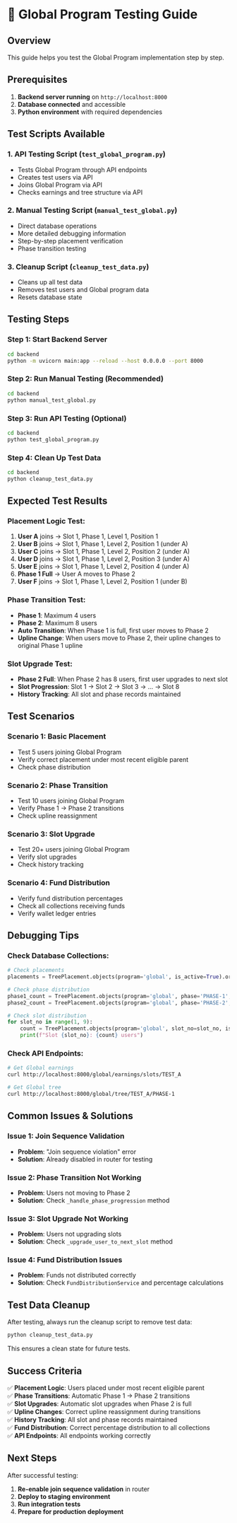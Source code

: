# 🧪 Global Program Testing Guide

## Overview
This guide helps you test the Global Program implementation step by step.

## Prerequisites
1. **Backend server running** on `http://localhost:8000`
2. **Database connected** and accessible
3. **Python environment** with required dependencies

## Test Scripts Available

### 1. **API Testing Script** (`test_global_program.py`)
- Tests Global Program through API endpoints
- Creates test users via API
- Joins Global Program via API
- Checks earnings and tree structure via API

### 2. **Manual Testing Script** (`manual_test_global.py`)
- Direct database operations
- More detailed debugging information
- Step-by-step placement verification
- Phase transition testing

### 3. **Cleanup Script** (`cleanup_test_data.py`)
- Cleans up all test data
- Removes test users and Global program data
- Resets database state

## Testing Steps

### Step 1: Start Backend Server
```bash
cd backend
python -m uvicorn main:app --reload --host 0.0.0.0 --port 8000
```

### Step 2: Run Manual Testing (Recommended)
```bash
cd backend
python manual_test_global.py
```

### Step 3: Run API Testing (Optional)
```bash
cd backend
python test_global_program.py
```

### Step 4: Clean Up Test Data
```bash
cd backend
python cleanup_test_data.py
```

## Expected Test Results

### **Placement Logic Test:**
1. **User A** joins → Slot 1, Phase 1, Level 1, Position 1
2. **User B** joins → Slot 1, Phase 1, Level 2, Position 1 (under A)
3. **User C** joins → Slot 1, Phase 1, Level 2, Position 2 (under A)
4. **User D** joins → Slot 1, Phase 1, Level 2, Position 3 (under A)
5. **User E** joins → Slot 1, Phase 1, Level 2, Position 4 (under A)
6. **Phase 1 Full** → User A moves to Phase 2
7. **User F** joins → Slot 1, Phase 1, Level 2, Position 1 (under B)

### **Phase Transition Test:**
- **Phase 1**: Maximum 4 users
- **Phase 2**: Maximum 8 users
- **Auto Transition**: When Phase 1 is full, first user moves to Phase 2
- **Upline Change**: When users move to Phase 2, their upline changes to original Phase 1 upline

### **Slot Upgrade Test:**
- **Phase 2 Full**: When Phase 2 has 8 users, first user upgrades to next slot
- **Slot Progression**: Slot 1 → Slot 2 → Slot 3 → ... → Slot 8
- **History Tracking**: All slot and phase records maintained

## Test Scenarios

### **Scenario 1: Basic Placement**
- Test 5 users joining Global Program
- Verify correct placement under most recent eligible parent
- Check phase distribution

### **Scenario 2: Phase Transition**
- Test 10 users joining Global Program
- Verify Phase 1 → Phase 2 transitions
- Check upline reassignment

### **Scenario 3: Slot Upgrade**
- Test 20+ users joining Global Program
- Verify slot upgrades
- Check history tracking

### **Scenario 4: Fund Distribution**
- Verify fund distribution percentages
- Check all collections receiving funds
- Verify wallet ledger entries

## Debugging Tips

### **Check Database Collections:**
```python
# Check placements
placements = TreePlacement.objects(program='global', is_active=True).order_by('created_at')

# Check phase distribution
phase1_count = TreePlacement.objects(program='global', phase='PHASE-1', is_active=True).count()
phase2_count = TreePlacement.objects(program='global', phase='PHASE-2', is_active=True).count()

# Check slot distribution
for slot_no in range(1, 9):
    count = TreePlacement.objects(program='global', slot_no=slot_no, is_active=True).count()
    print(f"Slot {slot_no}: {count} users")
```

### **Check API Endpoints:**
```bash
# Get Global earnings
curl http://localhost:8000/global/earnings/slots/TEST_A

# Get Global tree
curl http://localhost:8000/global/tree/TEST_A/PHASE-1
```

## Common Issues & Solutions

### **Issue 1: Join Sequence Validation**
- **Problem**: "Join sequence violation" error
- **Solution**: Already disabled in router for testing

### **Issue 2: Phase Transition Not Working**
- **Problem**: Users not moving to Phase 2
- **Solution**: Check `_handle_phase_progression` method

### **Issue 3: Slot Upgrade Not Working**
- **Problem**: Users not upgrading slots
- **Solution**: Check `_upgrade_user_to_next_slot` method

### **Issue 4: Fund Distribution Issues**
- **Problem**: Funds not distributed correctly
- **Solution**: Check `FundDistributionService` and percentage calculations

## Test Data Cleanup

After testing, always run the cleanup script to remove test data:

```bash
python cleanup_test_data.py
```

This ensures a clean state for future tests.

## Success Criteria

✅ **Placement Logic**: Users placed under most recent eligible parent  
✅ **Phase Transitions**: Automatic Phase 1 → Phase 2 transitions  
✅ **Slot Upgrades**: Automatic slot upgrades when Phase 2 is full  
✅ **Upline Changes**: Correct upline reassignment during transitions  
✅ **History Tracking**: All slot and phase records maintained  
✅ **Fund Distribution**: Correct percentage distribution to all collections  
✅ **API Endpoints**: All endpoints working correctly  

## Next Steps

After successful testing:
1. **Re-enable join sequence validation** in router
2. **Deploy to staging environment**
3. **Run integration tests**
4. **Prepare for production deployment**
